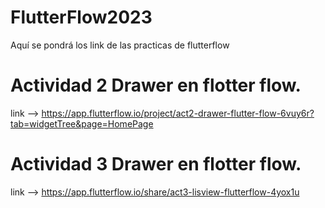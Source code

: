 # FlutterFlow2023
Aquí se pondrá los link de las practicas de flutterflow 

# Actividad 2 Drawer en flotter flow.
link --> https://app.flutterflow.io/project/act2-drawer-flutter-flow-6vuy6r?tab=widgetTree&page=HomePage

# Actividad 3 Drawer en flotter flow.
link --> https://app.flutterflow.io/share/act3-lisview-flutterflow-4yox1u

